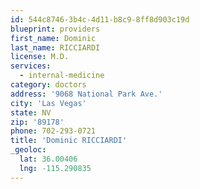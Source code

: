 ```yaml
---
id: 544c8746-3b4c-4d11-b8c9-8ff8d903c19d
blueprint: providers
first_name: Dominic
last_name: RICCIARDI
license: M.D.
services:
  - internal-medicine
category: doctors
address: '9068 National Park Ave.'
city: 'Las Vegas'
state: NV
zip: '89178'
phone: 702-293-0721
title: 'Dominic RICCIARDI'
_geoloc:
  lat: 36.00406
  lng: -115.290835
---
```

